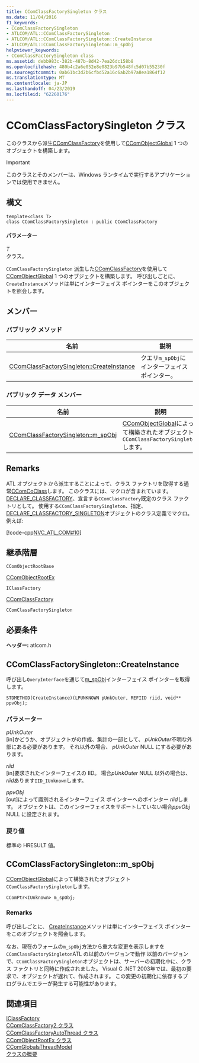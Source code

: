 ```yaml
---
title: CComClassFactorySingleton クラス
ms.date: 11/04/2016
f1_keywords:
- CComClassFactorySingleton
- ATLCOM/ATL::CComClassFactorySingleton
- ATLCOM/ATL::CComClassFactorySingleton::CreateInstance
- ATLCOM/ATL::CComClassFactorySingleton::m_spObj
helpviewer_keywords:
- CComClassFactorySingleton class
ms.assetid: debb983c-382b-487b-8d42-7ea26dc158b8
ms.openlocfilehash: 480b4c2a6e052e8e0823b97b548fc5d07b55230f
ms.sourcegitcommit: 0ab61bc3d2b6cfbd52a16c6ab2b97a8ea1864f12
ms.translationtype: MT
ms.contentlocale: ja-JP
ms.lasthandoff: 04/23/2019
ms.locfileid: "62260176"
---
```

# <a name="ccomclassfactorysingleton-class"></a>CComClassFactorySingleton クラス

このクラスから派生[CComClassFactory](../../atl/reference/ccomclassfactory-class.md)を使用して[CComObjectGlobal](../../atl/reference/ccomobjectglobal-class.md) 1 つのオブジェクトを構築します。

> [!IMPORTANT]
>  このクラスとそのメンバーは、Windows ランタイムで実行するアプリケーションでは使用できません。

## <a name="syntax"></a>構文

```
template<class T>
class CComClassFactorySingleton : public CComClassFactory
```

#### <a name="parameters"></a>パラメーター

*T*<br/>
クラス。

`CComClassFactorySingleton` 派生した[CComClassFactory](../../atl/reference/ccomclassfactory-class.md)を使用して[CComObjectGlobal](../../atl/reference/ccomobjectglobal-class.md) 1 つのオブジェクトを構築します。 呼び出しごとに、`CreateInstance`メソッドは単にインターフェイス ポインターをこのオブジェクトを照会します。

## <a name="members"></a>メンバー

### <a name="public-methods"></a>パブリック メソッド

|名前|説明|
|----------|-----------------|
|[CComClassFactorySingleton::CreateInstance](#createinstance)|クエリ`m_spObj`にインターフェイス ポインター。|

### <a name="public-data-members"></a>パブリック データ メンバー

|名前|説明|
|----------|-----------------|
|[CComClassFactorySingleton::m_spObj](#m_spobj)|[CComObjectGlobal](../../atl/reference/ccomobjectglobal-class.md)によって構築されたオブジェクト`CComClassFactorySingleton`します。|

## <a name="remarks"></a>Remarks

ATL オブジェクトから派生することによって、クラス ファクトリを取得する通常[CComCoClass](../../atl/reference/ccomcoclass-class.md)します。 このクラスには、マクロが含まれています。 [DECLARE_CLASSFACTORY](aggregation-and-class-factory-macros.md#declare_classfactory)、宣言する`CComClassFactory`既定のクラス ファクトリとして。 使用する`CComClassFactorySingleton`、指定、 [DECLARE_CLASSFACTORY_SINGLETON](aggregation-and-class-factory-macros.md#declare_classfactory_singleton)オブジェクトのクラス定義でマクロ。 例えば:

[!code-cpp[NVC_ATL_COM#10](../../atl/codesnippet/cpp/ccomclassfactorysingleton-class_1.h)]

## <a name="inheritance-hierarchy"></a>継承階層

`CComObjectRootBase`

[CComObjectRootEx](../../atl/reference/ccomobjectrootex-class.md)

`IClassFactory`

[CComClassFactory](../../atl/reference/ccomclassfactory-class.md)

`CComClassFactorySingleton`

## <a name="requirements"></a>必要条件

**ヘッダー:** atlcom.h

##  <a name="createinstance"></a>  CComClassFactorySingleton::CreateInstance

呼び出し`QueryInterface`を通じて[m_spObj](#m_spobj)インターフェイス ポインターを取得します。

```
STDMETHOD(CreateInstance)(LPUNKNOWN pUnkOuter, REFIID riid, void** ppvObj);
```

### <a name="parameters"></a>パラメーター

*pUnkOuter*<br/>
[in]かどうか、オブジェクトがの作成、集計の一部として、 *pUnkOuter*不明な外部にある必要があります。 それ以外の場合、 *pUnkOuter* NULL にする必要があります。

*riid*<br/>
[in]要求されたインターフェイスの IID。 場合*pUnkOuter* NULL 以外の場合は、 *riid*あります`IID_IUnknown`します。

*ppvObj*<br/>
[out]によって識別されるインターフェイス ポインターへのポインター *riid*します。 オブジェクトは、このインターフェイスをサポートしていない場合*ppvObj* NULL に設定されます。

### <a name="return-value"></a>戻り値

標準の HRESULT 値。

##  <a name="m_spobj"></a>  CComClassFactorySingleton::m_spObj

[CComObjectGlobal](../../atl/reference/ccomobjectglobal-class.md)によって構築されたオブジェクト`CComClassFactorySingleton`します。

```
CComPtr<IUnknown> m_spObj;
```

### <a name="remarks"></a>Remarks

呼び出しごとに、 [CreateInstance](#createinstance)メソッドは単にインターフェイス ポインターをこのオブジェクトを照会します。

なお、現在のフォームの`m_spObj`方法から重大な変更を表示しますを`CComClassFactorySingleton`ATL の以前のバージョンで動作 以前のバージョンで、`CComClassFactorySingleton`オブジェクトは、サーバーの初期化中に、クラス ファクトリと同時に作成されました。 Visual C .NET 2003年では、最初の要求で、オブジェクトが遅れて、作成されます。 この変更の初期化に依存するプログラムでエラーが発生する可能性があります。

## <a name="see-also"></a>関連項目

[IClassFactory](/windows/desktop/api/unknwnbase/nn-unknwnbase-iclassfactory)<br/>
[CComClassFactory2 クラス](../../atl/reference/ccomclassfactory2-class.md)<br/>
[CComClassFactoryAutoThread クラス](../../atl/reference/ccomclassfactoryautothread-class.md)<br/>
[CComObjectRootEx クラス](../../atl/reference/ccomobjectrootex-class.md)<br/>
[CComGlobalsThreadModel](atl-typedefs.md#ccomglobalsthreadmodel)<br/>
[クラスの概要](../../atl/atl-class-overview.md)
